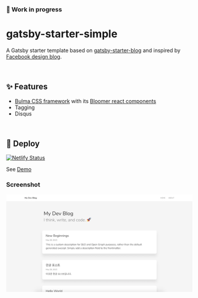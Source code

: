 ### 🚧 Work in progress

# gatsby-starter-simple

A Gatsby starter template based on [gatsby-starter-blog](https://github.com/gatsbyjs/gatsby-starter-blog) and inspired by [Facebook design blog](https://facebook.design/).

&nbsp;

## ✨ Features

- [Bulma CSS framework](https://github.com/jgthms/bulma) with its [Bloomer react components](https://github.com/AlgusDark/bloomer)
- Tagging
- Disqus

&nbsp;

## 🚀 Deploy

[![Netlify Status](https://api.netlify.com/api/v1/badges/e19e2fe8-c7ab-4e46-92b7-2106cb6e0097/deploy-status)](https://app.netlify.com/sites/gatsby-starter-simple/deploys)

See [Demo](https://gatsby-starter-simple.netlify.com)

### Screenshot

![Main page](./content/assets/main.png)

&nbsp;
